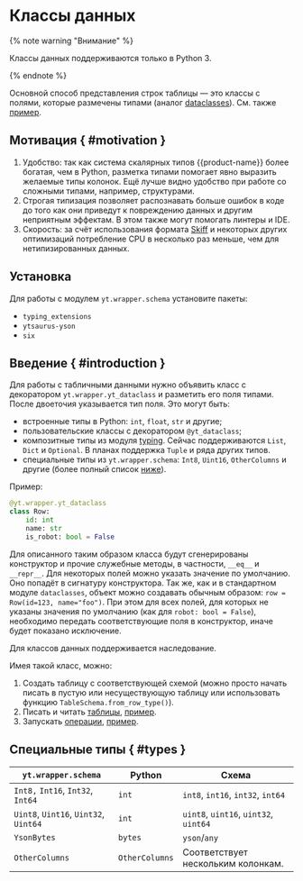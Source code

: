 # Классы данных 

{% note warning "Внимание" %}

Классы данных поддерживаются только в Python 3.

{% endnote %}

Основной способ представления строк таблицы — это классы с полями, которые размечены типами (аналог [dataclasses](https://docs.python.org/3/library/dataclasses.html)). См. также [пример](https://github.com/ytsaurus/ytsaurus/tree/main/yt/python/examples/dataclass_typed).

## Мотивация { #motivation }

  1. Удобство: так как система скалярных типов {{product-name}} более богатая, чем в Python, разметка типами помогает явно выразить желаемые типы колонок. Ещё лучше видно удобство при работе со сложными типами, например, структурами.
  2. Строгая типизация позволяет распознавать больше ошибок в коде до того как они приведут к повреждению данных и другим неприятным эффектам. В этом также могут помогать линтеры и IDE.
  3. Скорость: за счёт использования формата [Skiff](../../../user-guide/storage/skiff.md) и некоторых других оптимизаций потребление CPU в несколько раз меньше, чем для нетипизированных данных.

## Установка

Для работы с модулем `yt.wrapper.schema` установите пакеты:

  * `typing_extensions`
  * `ytsaurus-yson`
  * `six`

## Введение { #introduction }

Для работы с табличными данными нужно объявить класс с декоратором `yt.wrapper.yt_dataclass` и разметить его поля типами. После двоеточия указывается тип поля. Это могут быть:
  - встроенные типы в Python:  `int`, `float`, `str` и другие;
  - пользовательские классы с декоратором `@yt_dataclass`;
  - композитные типы из модуля [typing](https://docs.python.org/3/library/typing.html). Сейчас поддерживаются `List`, `Dict` и `Optional`. В планах поддержка `Tuple` и ряда других типов.
  - специальные типы из `yt.wrapper.schema`: `Int8`, `Uint16`, `OtherColumns` и другие (более полный список [ниже](#types)).

Пример:

```python
@yt.wrapper.yt_dataclass
class Row:
    id: int
    name: str
    is_robot: bool = False
```

Для описанного таким образом класса будут сгенерированы конструктор и прочие служебные методы, в частности, `__eq__` и `__repr__`. Для некоторых полей можно указать значение по умолчанию. Оно попадёт в сигнатуру конструктора. Так же, как и в стандартном модуле `dataclasses`, объект можно создавать обычным образом: `row = Row(id=123, name="foo")`. При этом для всех полей, для которых не указаны значения по умолчанию (как для `robot: bool = False`), необходимо передать соответствующие поля в конструктор, иначе будет показано исключение.

Для классов данных поддерживается наследование.

Имея такой класс, можно:

  1. Создать таблицу с соответствующей схемой (можно просто начать писать в пустую или несуществующую таблицу или использовать функцию `TableSchema.from_row_type()`).
  2. Писать и читать [таблицы](../../../api/python/userdoc.md#table_commands), [пример](../../../api/python/examples.md#read_write).
  3. Запускать [операции](../../../api/python/userdoc.md#python_operations), [пример](../../../api/python/examples.md#simple_map).


## Специальные типы { #types }

  | `yt.wrapper.schema`    |  Python  | Схема |
  |-------------------------------|----------------|-------------|
  | `Int8,` `Int16`, `Int32`, `Int64`     | `int`            | `int8`, `int16`, `int32`, `int64` |
  | `Uint8`, `Uint16`, `Uint32`, `Uint64` | `int`            | `uint8`, `uint16`, `uint32`, `uint64` |
  | `YsonBytes`                     | `bytes`          | `yson`/`any` |
  | `OtherColumns`                  | `OtherColumns`   | Соответствует нескольким колонкам. |

